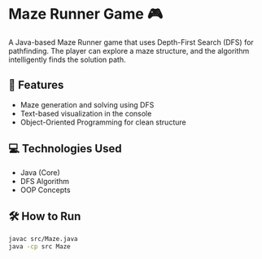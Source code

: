 # Maze Runner Game 🎮

A Java-based Maze Runner game that uses Depth-First Search (DFS) for pathfinding. The player can explore a maze structure, and the algorithm intelligently finds the solution path.

## 🚀 Features
- Maze generation and solving using DFS
- Text-based visualization in the console
- Object-Oriented Programming for clean structure

## 💻 Technologies Used
- Java (Core)
- DFS Algorithm
- OOP Concepts

## 🛠 How to Run
```bash
javac src/Maze.java
java -cp src Maze
